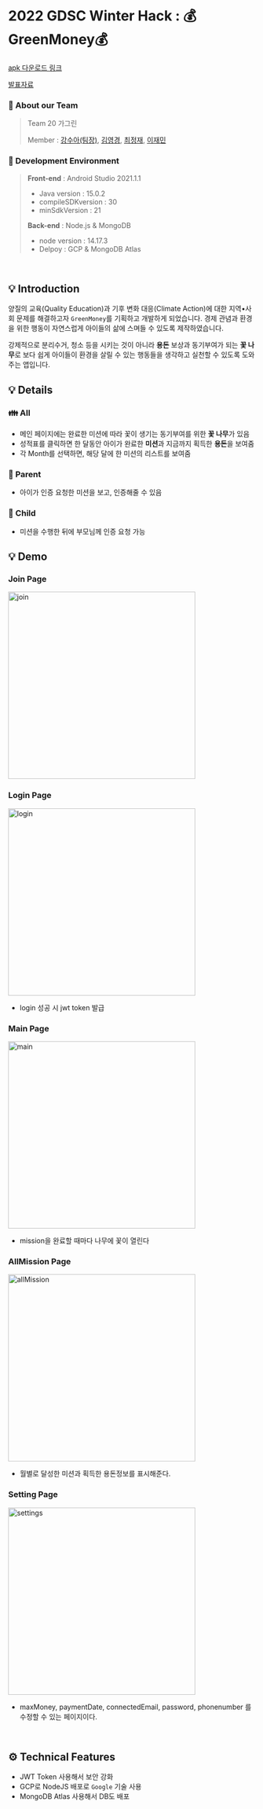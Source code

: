 # 2022 GDSC Winter Hack : 💰GreenMoney💰

[apk 다운로드 링크]()

[발표자료]()

### 📌 About our Team 
> Team 20 가그린 
> 
> Member : [강수아(팀장)](https://github.com/rkdtndk99), [김영경](https://github.com/kelly1422), [최정재](https://github.com/jungjaechoi), [이재민](https://github.com/coperates) 

### 📌 Development Environment 
>  **Front-end** : Android Studio 2021.1.1
> - Java version : 15.0.2
> - compileSDKversion : 30
> - minSdkVersion : 21
> 
> **Back-end** : Node.js & MongoDB
> - node version : 14.17.3
> - Delpoy : GCP & MongoDB Atlas

</br>

## 💡 Introduction
양질의 교육(Quality Education)과 기후 변화 대응(Climate Action)에 대한 지역•사회 문제를 해결하고자 `GreenMoney`를 기획하고 개발하게 되었습니다. 경제 관념과 환경을 위한 행동이 자연스럽게 아이들의 삶에 스며들 수 있도록 제작하였습니다. 

강제적으로 분리수거, 청소 등을 시키는 것이 아니라 **용돈** 보상과 동기부여가 되는 **꽃 나무**로 보다 쉽게 아이들이 환경을 살릴 수 있는 행동들을 생각하고 실천할 수 있도록 도와주는 앱입니다. 


## 💡 Details 
### 👪 All
- 메인 페이지에는 완료한 미션에 따라 꽃이 생기는 동기부여를 위한 **꽃 나무**가 있음 
- 성적표를 클릭하면 한 달동안 아이가 완료한 **미션**과 지금까지 획득한 **용돈**을 보여줌
- 각 Month를 선택하면, 해당 달에 한 미션의 리스트를 보여줌 
### 💑 Parent 
- 아이가 인증 요청한 미션을 보고, 인증해줄 수 있음 
### 👶 Child 
- 미션을 수행한 뒤에 부모님께 인증 요청 가능 


## 💡 Demo
### Join Page
<img width="381" alt="join" src="https://user-images.githubusercontent.com/86420940/152622420-a4c1bcc4-6b95-48bc-837b-828d67b09ffc.png">

### Login Page

<img width="381" alt="login" src="https://user-images.githubusercontent.com/86420940/152622254-2f1d8429-60ec-4a51-b928-141e5ee0c4b0.png">

- login 성공 시 jwt token 발급

### Main Page

<img width="381" alt="main" src="https://user-images.githubusercontent.com/86420940/152622257-22000d5c-a3f5-4259-8dc9-81bad23da2c5.png">

- mission을 완료할 때마다 나무에 꽃이 열린다

### AllMission Page

<img width="381" alt="allMission" src="https://user-images.githubusercontent.com/86420940/152622233-6ccc1c12-0ab1-472a-90e7-86adf6d88e36.png">

- 월별로 달성한 미션과 획득한 용돈정보를 표시해준다.

### Setting Page

<img width="381" alt="settings" src="https://user-images.githubusercontent.com/86420940/152622213-55faba6d-348b-46e2-8c68-abffcb43a555.png">

- maxMoney, paymentDate, connectedEmail, password, phonenumber 를 수정할 수 있는 페이지이다.  







</br>

## ⚙ Technical Features 
- JWT Token 사용해서 보안 강화 
- GCP로 NodeJS 배포로 `Google` 기술 사용 
- MongoDB Atlas 사용해서 DB도 배포 
